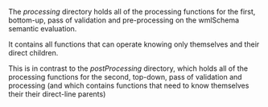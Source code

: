 The *processing* directory holds all of the processing functions for the first, bottom-up, pass of
validation and pre-processing on the wmlSchema semantic evaluation.

It contains all functions that can operate knowing only themselves and their direct children.

This is in contrast to the *postProcessing* directory, which holds all of the processing functions
for the second, top-down, pass of validation and processing (and which contains functions that
need to know themselves their their direct-line parents)